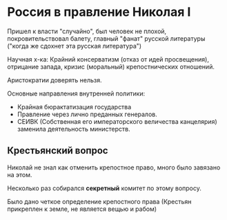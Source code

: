 # Россия в правление Николая I 

Пришел к власти "случайно", был человек не плохой, покровительствовал балету, главный "фанат" русской литературы ("когда же сдохнет эта русская литература")

Научная х-ка: Крайний консерватизм (отказ от идей просвещения), отрицание запада, кризис (моральный) крепостнических отношений. 

Аристократии доверять нельзя. 


Основные направления внутренней политики:
- Крайная бюрактатизация государства
- Правление через лично преданных генералов.
- СЕИВК (Собственная его императорского величества канцелярия) заменила деятельность министерств.

## Крестьянский вопрос

Николай не знал как отменить крепостное право, много было завязано на этом.

Несколько раз собирался **секретный** комитет по этому вопросу. 

Было дано четкое определение крепостного права (Крестьян прикреплен к земле, не является вещью и рабом)